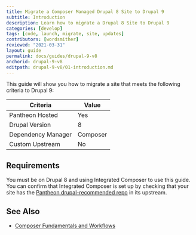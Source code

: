 ```yaml
---
title: Migrate a Composer Managed Drupal 8 Site to Drupal 9
subtitle: Introduction
description: Learn how to migrate a Drupal 8 Site to Drupal 9
categories: [develop]
tags: [code, launch, migrate, site, updates]
contributors: [wordsmither]
reviewed: "2021-03-31"
layout: guide
permalink: docs/guides/drupal-9-v8
anchorid: drupal-9-v8
editpath: drupal-9-v8/01-introduction.md
---
```

This guide will show you how to migrate a site that meets the following criteria to Drupal 9:

|Criteria|Value
|---|---
|Pantheon Hosted| Yes
|Drupal Version| 8
|Dependency Manager| Composer
|Custom Upstream| No
## Requirements

You must be on Drupal 8 and using Integrated Composer to use this guide. You can confirm that Integrated Composer is set up by checking that your site has the [Pantheon drupal-recommended repo](https://github.com/pantheon-upstreams/drupal-recommended) in its upstream. 




## See Also

- [Composer Fundamentals and Workflows](/guides/composer)


